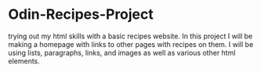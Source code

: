 # Odin-Recipes-Project

trying out my html skills with a basic recipes website. In this project I will be making a homepage with links to other pages with recipes on them. I will be using lists, paragraphs, links, and images as well as various other html elements.
